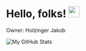 # Hello, folks! <img src="https://raw.githubusercontent.com/MartinHeinz/MartinHeinz/master/wave.gif" width="30px">

Owner: Holzinger Jakob



![My GitHub Stats](https://github-readme-stats.vercel.app/api/?username=HJ20180417&count_public=true&count_private=true&theme=tokyonight&showicons=true)
